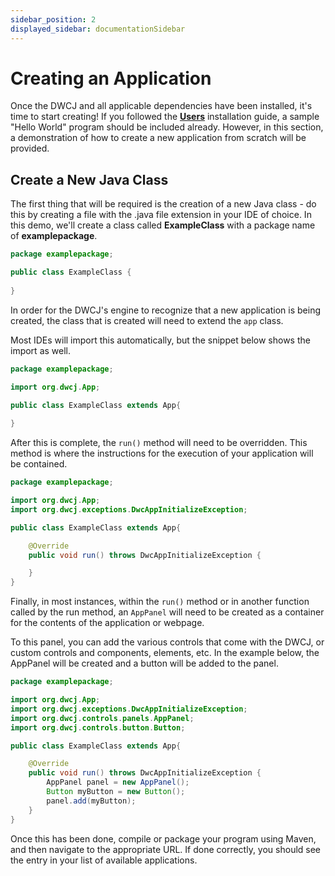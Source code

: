 ```yaml
---
sidebar_position: 2
displayed_sidebar: documentationSidebar
---
```


# Creating an Application

Once the DWCJ and all applicable dependencies have been installed, it's time to start creating! If you followed the [**Users**](../installation/users.md) installation guide, 
a sample "Hello World" program should be included already. However, in this section,
a demonstration of how to create a new application from scratch will be provided.

## Create a New Java Class

The first thing that will be required is the creation of a new Java class - do this by creating a file with the .java file extension in your IDE of choice. In this demo, we'll 
create a class called **ExampleClass** with a package name of **examplepackage**. 

```java
package examplepackage;

public class ExampleClass {
    
}

```

In order for the DWCJ's engine to recognize that a new application is being created,
the class that is created will need to extend the ```app``` class. 

Most IDEs will import this automatically, but the snippet below shows the import as well.

```java
package examplepackage;

import org.dwcj.App;

public class ExampleClass extends App{
    
}
```

After this is complete, the ```run()``` method will need to be overridden. This method is
where the instructions for the execution of your application will be contained.

```java
package examplepackage;

import org.dwcj.App;
import org.dwcj.exceptions.DwcAppInitializeException;

public class ExampleClass extends App{

    @Override
    public void run() throws DwcAppInitializeException { 

    }
}
```

Finally, in most instances, within the ```run()``` method or in another function called by
the run method, an ```AppPanel``` will need to be created as a container for the contents
of the application or webpage.

To this panel, you can add the various controls that come with the DWCJ, or custom
controls and components, elements, etc. In the example below, the AppPanel will be created
and a button will be added to the panel.

```java
package examplepackage;

import org.dwcj.App;
import org.dwcj.exceptions.DwcAppInitializeException;
import org.dwcj.controls.panels.AppPanel;
import org.dwcj.controls.button.Button;

public class ExampleClass extends App{

    @Override
    public void run() throws DwcAppInitializeException { 
        AppPanel panel = new AppPanel();
        Button myButton = new Button();
        panel.add(myButton);
    }
}
```
Once this has been done, compile or package your program using Maven, and then navigate to
the appropriate URL. If done correctly, you should see the entry in your list of available
applications.